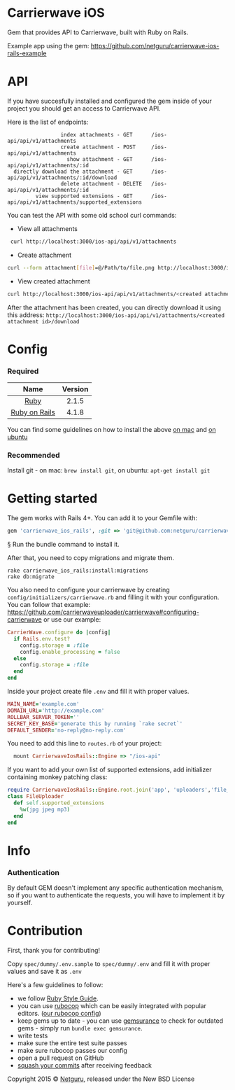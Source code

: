 Carrierwave iOS
=========================================

Gem that provides API to Carrierwave, built with Ruby on Rails.

Example app using the gem: https://github.com/netguru/carrierwave-ios-rails-example

API
===================

If you have succesfully installed and configured the gem inside of your project you should get an access to Carrierwave API.

Here is the list of endpoints:
```
                 index attachments - GET      /ios-api/api/v1/attachments
                 create attachment - POST     /ios-api/api/v1/attachments
                   show attachment - GET      /ios-api/api/v1/attachments/:id
  directly download the attachment - GET      /ios-api/api/v1/attachments/:id/download
                 delete attachment - DELETE   /ios-api/api/v1/attachments/:id
         view supported extensions - GET      /ios-api/api/v1/attachments/supported_extensions
```

You can test the API with some old school curl commands:
- View all attachments
```bash
 curl http://localhost:3000/ios-api/api/v1/attachments
```
- Create attachment
```bash
curl --form attachment[file]=@/Path/to/file.png http://localhost:3000/ios-api/api/v1/attachments
```
- View created attachment
```bash
curl http://localhost:3000/ios-api/api/v1/attachments/<created attachment id>
```

After the attachment has been created, you can directly download it using this address:
`http://localhost:3000/ios-api/api/v1/attachments/<created attachment id>/download`

Config
==================

### Required

| Name |  Version |
| :--: | :---: |
| [Ruby][ruby] | 2.1.5 |
| [Ruby on Rails][rails] | 4.1.8 |

You can find some guidelines on how to install the above [on mac][mac_guidelines] and [on ubuntu][ubuntu_guidelines]

### Recommended

Install git - on mac: `brew install git`, on ubuntu: `apt-get install git`


Getting started
===================
The gem works with Rails 4+. You can add it to your Gemfile with:
```ruby
gem 'carrierwave_ios_rails', :git => 'git@github.com:netguru/carrierwave-ios-rails.git'
```
§
Run the bundle command to install it.

After that, you need to copy migrations and migrate them.
```
rake carrierwave_ios_rails:install:migrations
rake db:migrate
```

You also need to configure your carrierwave by creating `config/initializers/carrierwave.rb` and filling it with your configuration.
You can follow that example: https://github.com/carrierwaveuploader/carrierwave#configuring-carrierwave
or use our example:
```ruby
CarrierWave.configure do |config|
  if Rails.env.test?
    config.storage = :file
    config.enable_processing = false
  else
    config.storage = :file
  end
end
```
Inside your project create file `.env` and fill it with proper values.
```ruby
MAIN_NAME='example.com'
DOMAIN_URL='http://example.com'
ROLLBAR_SERVER_TOKEN=''
SECRET_KEY_BASE='generate this by running `rake secret`'
DEFAULT_SENDER='no-reply@no-reply.com'
```

You need to add this line to `routes.rb` of your project:
```ruby
  mount CarrierwaveIosRails::Engine => "/ios-api"
```

If you want to add your own list of supported extensions, add initializer containing monkey patching class:
```ruby
require CarrierwaveIosRails::Engine.root.join('app', 'uploaders','file_uploader')
class FileUploader
  def self.supported_extensions
    %w(jpg jpeg mp3)
  end
end
```


Info
============

### Authentication

By default GEM doesn't implement any specific authentication mechanism, so if you want to authenticate the requests, you will have to implement it by yourself.


Contribution
============

First, thank you for contributing!

Copy `spec/dummy/.env.sample` to `spec/dummy/.env` and fill it with proper values and save it as `.env`


Here's a few guidelines to follow:

- we follow [Ruby Style Guide][ruby_style_guides].
- you can use [rubocop][rubocop] which can be easily integrated with popular editors. ([our rubocop config][rubocop_config])
- keep gems up to date - you can use [gemsurance][gemsurance] to check for outdated gems - simply run `bundle exec gemsurance`.
- write tests
- make sure the entire test suite passes
- make sure rubocop passes our config
- open a pull request on GitHub
- [squash your commits][squash_commits] after receiving feedback

Copyright  2015 © [Netguru][netguru_url], released under the New BSD License

[ruby]: https://www.ruby-lang.org
[rails]: http://www.rubyonrails.org
[postgres]: http://www.postgresql.org
[ios_devise]: https://github.com/netguru/devise-ios
[mac_guidelines]: https://gorails.com/setup/osx/10.10-yosemite
[ubuntu_guidelines]: https://gorails.com/setup/ubuntu/14.10
[postgres_guidelines]: https://wiki.postgresql.org/wiki/Detailed_installation_guides
[spring]: https://github.com/rails/spring
[ruby_style_guides]: https://github.com/bbatsov/ruby-style-guide
[rubocop]: https://github.com/bbatsov/rubocop
[rubocop_config]: https://github.com/netguru/hound/blob/master/config/rubocop.yml
[gemsurance]: https://github.com/appfolio/gemsurance
[squash_commits]: http://blog.steveklabnik.com/posts/2012-11-08-how-to-squash-commits-in-a-github-pull-request
[netguru_url]: https://netguru.co
